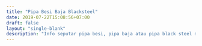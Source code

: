 ```yaml
---
title: "Pipa Besi Baja Blacksteel"
date: 2019-07-22T15:08:56+07:00
draft: false
layout: "single-blank"
description: "Info seputar pipa besi, pipa baja atau pipa black steel mulai dari ukuran pipa, panjang pipa, ketebalan, hingga harga pipa blacksteel."
---
```


